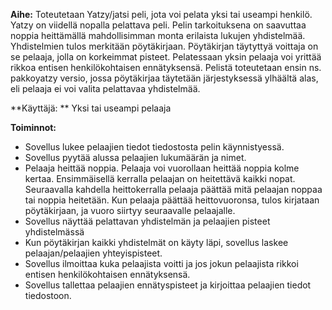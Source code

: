 **Aihe:**
Toteutetaan Yatzy/jatsi peli, jota voi pelata yksi tai useampi henkilö. Yatzy on viidellä nopalla pelattava peli. Pelin tarkoituksena on saavuttaa noppia heittämällä mahdollisimman monta erilaista lukujen yhdistelmää. Yhdistelmien tulos merkitään pöytäkirjaan. Pöytäkirjan täytyttyä voittaja on se pelaaja, jolla on korkeimmat pisteet. Pelatessaan yksin pelaaja voi yrittää rikkoa entisen henkilökohtaisen ennätyksensä. Pelistä toteutetaan ensin ns. pakkoyatzy versio, jossa pöytäkirjaa täytetään järjestyksessä ylhäältä alas, eli pelaaja ei voi valita pelattavaa yhdistelmää.

**Käyttäjä: **
Yksi tai useampi pelaaja 

**Toiminnot:**
* Sovellus lukee pelaajien tiedot tiedostosta pelin käynnistyessä.
* Sovellus pyytää alussa pelaajien lukumäärän ja nimet.
* Pelaaja heittää noppia. Pelaaja voi vuorollaan heittää noppia kolme kertaa. Ensimmäisellä kerralla pelaajan on heitettävä kaikki nopat. Seuraavalla kahdella heittokerralla pelaaja päättää mitä pelaajan noppaa tai noppia heitetään. Kun pelaaja päättää heittovuoronsa, tulos kirjataan pöytäkirjaan, ja vuoro siirtyy seuraavalle pelaajalle.
* Sovellus näyttää pelattavan yhdistelmän ja pelaajien pisteet yhdistelmässä
* Kun pöytäkirjan kaikki yhdistelmät on käyty läpi, sovellus laskee pelaajan/pelaajien yhteyispisteet.
* Sovellus ilmoittaa kuka pelaajista voitti ja jos jokun pelaajista rikkoi entisen henkilökohtaisen ennätyksensä.
* Sovellus tallettaa pelaajien ennätyspisteet ja kirjoittaa pelaajien tiedot tiedostoon.


